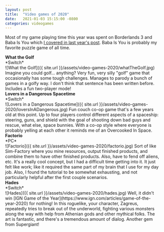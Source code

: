 ```yaml
---
layout: post
title:  "Video games of 2020"
date:   2021-01-03 15:15:00 -0800
categories: videogames
---
```


Most of my game playing time this year was spent on Borderlands 3 and Baba Is You which [I covered in last year's post](/posts/video-games-2019). Baba Is You is probably my favorite puzzle game of all time.


<h4 style="margin:0;">What the Golf</h4>
*Switch*<br/>
![What the Golf]({{ site.url }}/assets/video-games-2020/whatTheGolf.jpg)
Imagine you could golf... anything? Very fun, very silly "golf" game that occasionally has some tough challenges. Manages to parody a bunch of games in a golfy way. I don't think that sentence has been written before. Includes a fun two-player mode!

<h4 style="margin:0;">Lovers in a Dangerous Spacetime</h4>
*Switch*<br/>
![Lovers in a Dangerous Spacetime]({{ site.url }}/assets/video-games-2020/loversInADangerous.jpg)
Fun couch co-op game that's a few years old at this point. Up to four players control different aspects of a spaceship: steering, guns, and shield with the goal of shooting down bad guys and rescue, what else, space bunnies. With a co-op style where everyone is probably yelling at each other it reminds me of an Overcooked In Space.

<h4 style="margin:0;">Factorio</h4>
*PC*<br/>
![Factorio]({{ site.url }}/assets/video-games-2020/factorio.jpg)
Sort of like Sim-Factory where you mine resources, output finished products, and combine them to have other finished products. Also, have to fend off aliens, etc. It's a really cool concept, but I had a difficult time getting into it. It just felt like work; like it required the same part of my brain that I use for my day job. Also, I found the tutorial to be somewhat exhausting, and not particularly helpful after the first couple scenarios.

<h4 style="margin:0;">Hades</h4>
*Switch*<br/>
![Hades]({{ site.url }}/assets/video-games-2020/hades.jpg)
Well, it didn't win [IGN Game of the Year](https://www.ign.com/articles/game-of-the-year-2020) for nothing! In this roguelike, your character, Zagreus, repeatedly tries to break out of the underworld, fighting various monsters along the way with help from Athenian gods and other mythical folks. The art is fantastic, and there's a tremendous amount of dialog. Another gem from Supergiant!




